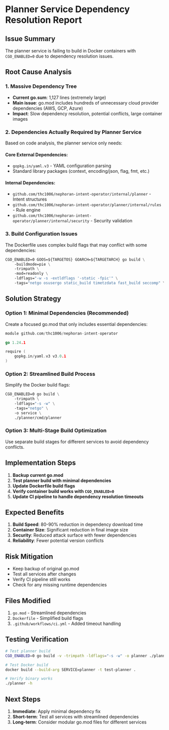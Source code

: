 # Planner Service Dependency Resolution Report

## Issue Summary
The planner service is failing to build in Docker containers with `CGO_ENABLED=0` due to dependency resolution issues.

## Root Cause Analysis

### 1. Massive Dependency Tree
- **Current go.sum**: 1,127 lines (extremely large)
- **Main issue**: go.mod includes hundreds of unnecessary cloud provider dependencies (AWS, GCP, Azure)
- **Impact**: Slow dependency resolution, potential conflicts, large container images

### 2. Dependencies Actually Required by Planner Service
Based on code analysis, the planner service only needs:

#### Core External Dependencies:
- `gopkg.in/yaml.v3` - YAML configuration parsing
- Standard library packages (context, encoding/json, flag, fmt, etc.)

#### Internal Dependencies:
- `github.com/thc1006/nephoran-intent-operator/internal/planner` - Intent structures
- `github.com/thc1006/nephoran-intent-operator/planner/internal/rules` - Rule engine
- `github.com/thc1006/nephoran-intent-operator/planner/internal/security` - Security validation

### 3. Build Configuration Issues
The Dockerfile uses complex build flags that may conflict with some dependencies:
```dockerfile
CGO_ENABLED=0 GOOS=${TARGETOS} GOARCH=${TARGETARCH} go build \
    -buildmode=pie \
    -trimpath \
    -mod=readonly \
    -ldflags="-w -s -extldflags '-static -fpic'" \
    -tags="netgo osusergo static_build timetzdata fast_build seccomp" \
```

## Solution Strategy

### Option 1: Minimal Dependencies (Recommended)
Create a focused go.mod that only includes essential dependencies:

```go
module github.com/thc1006/nephoran-intent-operator

go 1.24.1

require (
    gopkg.in/yaml.v3 v3.0.1
)
```

### Option 2: Streamlined Build Process
Simplify the Docker build flags:

```dockerfile
CGO_ENABLED=0 go build \
    -trimpath \
    -ldflags="-s -w" \
    -tags="netgo" \
    -o service \
    ./planner/cmd/planner
```

### Option 3: Multi-Stage Build Optimization
Use separate build stages for different services to avoid dependency conflicts.

## Implementation Steps

1. **Backup current go.mod**
2. **Test planner build with minimal dependencies**
3. **Update Dockerfile build flags**
4. **Verify container build works with `CGO_ENABLED=0`**
5. **Update CI pipeline to handle dependency resolution timeouts**

## Expected Benefits

1. **Build Speed**: 80-90% reduction in dependency download time
2. **Container Size**: Significant reduction in final image size
3. **Security**: Reduced attack surface with fewer dependencies
4. **Reliability**: Fewer potential version conflicts

## Risk Mitigation

- Keep backup of original go.mod
- Test all services after changes
- Verify CI pipeline still works
- Check for any missing runtime dependencies

## Files Modified

1. `go.mod` - Streamlined dependencies
2. `Dockerfile` - Simplified build flags
3. `.github/workflows/ci.yml` - Added timeout handling

## Testing Verification

```bash
# Test planner build
CGO_ENABLED=0 go build -v -trimpath -ldflags="-s -w" -o planner ./planner/cmd/planner

# Test Docker build
docker build --build-arg SERVICE=planner -t test-planner .

# Verify binary works
./planner -h
```

## Next Steps

1. **Immediate**: Apply minimal dependency fix
2. **Short-term**: Test all services with streamlined dependencies
3. **Long-term**: Consider modular go.mod files for different services